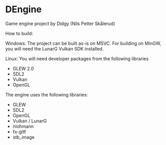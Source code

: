 # DEngine

Game engine project by Didgy (Nils Petter Skålerud)

How to build:

Windows:
The project can be built as-is on MSVC. 
For building on MinGW, you will need the LunarG Vulkan SDK installed.

Linux:
You will need developer packages from the following libraries
* GLEW 2.0
* SDL2
* Vulkan
* OpenGL


The engine uses the following libraries:
* GLEW
* SDL2
* OpenGL
* Vulkan / LunarG
* nlohmann
* fx-gltf
* stb_image
